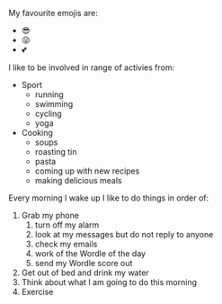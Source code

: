 My favourite emojis are:
- :sunglasses:
- :stuck_out_tongue_winking_eye:
- :two_hearts:

I like to be involved in range of activies from:
* Sport  
  *   running
  *   swimming
  *   cycling
  *   yoga 
* Cooking  
  * soups
  * roasting tin
  * pasta
  * coming up with new recipes
  * making delicious meals

Every morning I wake up I like to do things in order of:
1. Grab my phone
   1. turn off my alarm
   2. look at my messages but do not reply to anyone
   3. check my emails
   4. work of the Wordle of the day
   5. send my Wordle score out  
2. Get out of bed and drink my water
3. Think about what I am going to do this morning
4. Exercise
  
